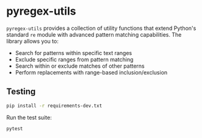 # pyregex-utils

`pyregex-utils` provides a collection of utility functions that extend Python's standard `re` module with advanced pattern matching capabilities. The library allows you to:

- Search for patterns within specific text ranges
- Exclude specific ranges from pattern matching
- Search within or exclude matches of other patterns
- Perform replacements with range-based inclusion/exclusion

## Testing

```bash
pip install -r requirements-dev.txt
```

Run the test suite:

```bash
pytest
```
